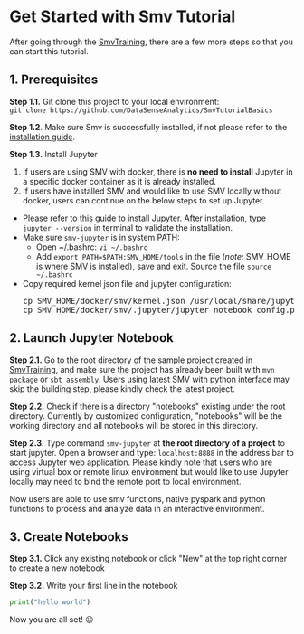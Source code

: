 # Get Started with Smv Tutorial

After going through the [SmvTraining](https://github.com/TresAmigosSD/SmvTraining), there are a few more steps so that you can start this tutorial.

## 1. Prerequisites
**Step 1.1.** Git clone this project to your local environment:   
  `git clone https://github.com/DataSenseAnalytics/SmvTutorialBasics`

**Step 1.2**. Make sure Smv is successfully installed, if not please refer to the [installation guide](smv_install_sample_app.md#smv-installation).

**Step 1.3.** Install Jupyter  
1) If users are using SMV with docker, there is **no need to install** Jupyter in a specific docker container as it is already installed.  
2) If users have installed SMV and would like to use SMV locally without docker, users can continue on the below steps to set up Jupyter.  
- Please refer to [this guide](http://jupyter.org/install.html) to install Jupyter. After installation, type `jupyter --version` in terminal to validate the installation.
- Make sure `smv-jupyter` is in system PATH:   
  - Open ~/.bashrc:  `vi ~/.bashrc`
  - Add `export PATH=$PATH:SMV_HOME/tools` in the file (*note:* SMV_HOME is where SMV is installed), save and exit. Source the file `source ~/.bashrc`
- Copy required kernel json file and jupyter configuration:  
  <pre>
  cp SMV_HOME/docker/smv/kernel.json /usr/local/share/jupyter/kernels/smv-pyshell/kernel.json
  cp SMV_HOME/docker/smv/.jupyter/jupyter_notebook_config.py ~/.jupyter/
  </pre>

## 2. Launch Jupyter Notebook
**Step 2.1.** Go to the root directory of the sample project created in [SmvTraining](https://github.com/TresAmigosSD/SmvTraining), and make sure the project has already been built with `mvn package` or `sbt assembly`. Users using latest SMV with python interface may skip the building step, please kindly check the latest project.   

**Step 2.2.** Check if there is a directory "notebooks" existing under the root directory. Currently by customized configuration, "notebooks" will be the working directory and all notebooks will be stored in this directory.

**Step 2.3.** Type command `smv-jupyter` at **the root directory of a project** to start jupyter. Open a browser and type: `localhost:8888` in the address bar to access Jupyter web application. Please kindly note that users who are using virtual box or remote linux environment but would like to use Jupyter locally may need to bind the remote port to local environment.   

Now users are able to use smv functions, native pyspark and python functions to process and analyze data in an interactive environment.

## 3. Create Notebooks
**Step 3.1.** Click any existing notebook or click "New" at the top right corner to create a new notebook

**Step 3.2.** Write your first line in the notebook  
```python
print("hello world")
```

Now you are all set! :wink:
